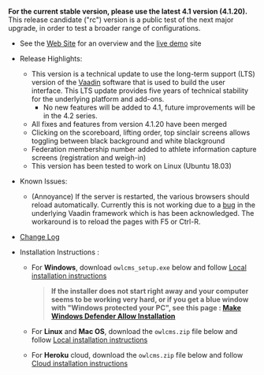**For the current stable version, please use the latest 4.1 version (4.1.20).**  
This release candidate ("rc") version is a public test of the next major upgrade, in order to test a broader range of configurations. 

- See the [Web Site](https://jflamy.github.io/owlcms4/#) for an overview and the [live demo](https://jflamy.github.io/owlcms4/#/?id=demo) site
- Release Highlights: 
  - This version is a technical update to use the long-term support (LTS) version of the [Vaadin](https://vaadin.com/) software that is used to build the user interface.  This LTS update provides five years of technical stability for the underlying platform and add-ons.
    - No new features will be added to 4.1, future improvements will be in the 4.2 series.
  - All fixes and features from version 4.1.20 have been merged
  - Clicking on the scoreboard, lifting order, top sinclair screens allows toggling between black background and white blackground
  - Federation membership number added to athlete information capture screens (registration and weigh-in)
  - This version has been tested to work on Linux (Ubuntu 18.03)
- Known Issues:
  
  - (Annoyance) If the server is restarted, the various browsers should reload automatically.  Currently this is not working due to a [bug](https://github.com/vaadin/flow/issues/6635) in the underlying Vaadin framework which is has been acknowledged.  The workaround is to reload the pages with F5 or Ctrl-R.
- [Change Log](https://github.com/jflamy/owlcms4/issues?q=is%3Aissue+is%3Aclosed+sort%3Aupdated-desc)
- Installation Instructions :
  - For **Windows**, download `owlcms_setup.exe` below and follow [Local installation instructions](https://jflamy.github.io/owlcms4/#/LocalSetup.md) 
    
    > **If the installer does not start right away and your computer seems to be working very hard, or if you get a blue window with "Windows protected your PC", see this page : [Make Windows Defender Allow Installation](https://jflamy.github.io/owlcms4/#/DefenderOff)**
  - For **Linux** and **Mac OS**, download the `owlcms.zip` file below and follow [Local installation instructions](https://jflamy.github.io/owlcms4/#/LocalSetup.md) 
  - For **Heroku** cloud, download the `owlcms.zip` file below and follow [Cloud installation instructions](https://jflamy.github.io/owlcms4/#/Heroku.md)
